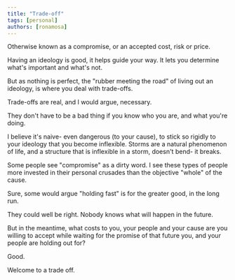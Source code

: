 ```yaml
---
title: "Trade-off"
tags: [personal]
authors: [ronamosa]
---
```


Otherwise known as a compromise, or an accepted cost, risk or price.

Having an ideology is good, it helps guide your way. It lets you determine what's important and what's not.

But as nothing is perfect, the "rubber meeting the road" of living out an ideology, is where you deal with trade-offs.

Trade-offs are real, and I would argue, necessary.

They don't have to be a bad thing if you know who you are, and what you're doing.

<!--truncate-->

I believe it's naive- even dangerous (to your cause), to stick so rigidly to your ideology that you become inflexible. Storms are a natural phenomenon of life, and a structure that is inflexible in a storm, doesn't bend- it breaks.

Some people see "compromise" as a dirty word. I see these types of people more invested in their personal crusades than the objective "whole" of the cause.

Sure, some would argue "holding fast" is for the greater good, in the long run.

They could well be right. Nobody knows what will happen in the future.

But in the meantime, what costs to you, your people and your cause are you willing to accept while waiting for the promise of that future you, and your people are holding out for?

Good.

Welcome to a trade off.

